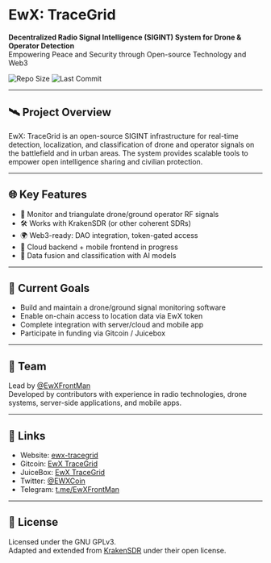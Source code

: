 # EwX: TraceGrid

**Decentralized Radio Signal Intelligence (SIGINT) System for Drone & Operator Detection**  
Empowering Peace and Security through Open-source Technology and Web3

![Repo Size](https://img.shields.io/github/repo-size/EwX-TraceGrid/ewx-tracegrid)
![Last Commit](https://img.shields.io/github/last-commit/EwX-TraceGrid/ewx-tracegrid)

---

## 🛰️ Project Overview

EwX: TraceGrid is an open-source SIGINT infrastructure for real-time detection, localization, and classification of drone and operator signals on the battlefield and in urban areas. The system provides scalable tools to empower open intelligence sharing and civilian protection.

---

## 🌐 Key Features

- 📡 Monitor and triangulate drone/ground operator RF signals
- 🛠️ Works with KrakenSDR (or other coherent SDRs)
- 🌍 Web3-ready: DAO integration, token-gated access
- 📱 Cloud backend + mobile frontend in progress
- 🧠 Data fusion and classification with AI models

---

## 📌 Current Goals

- Build and maintain a drone/ground signal monitoring software
- Enable on-chain access to location data via EwX token
- Complete integration with server/cloud and mobile app
- Participate in funding via Gitcoin / Juicebox

---

## 👥 Team

Lead by [@EwXFrontMan](https://github.com/EwXFrontMan)  
Developed by contributors with experience in radio technologies, drone systems, server-side applications, and mobile apps.

---

## 🔗 Links

- Website:   [ewx-tracegrid](https://ewx-tracegrid.super.site/)
- Gitcoin:   [EwX TraceGrid](https://explorer.gitcoin.co/#/projects/0xc90da5d7dfb960c5dcd00df9f679b4357af40469d125a8ec849b853eeaaef565)
- JuiceBox:  [EwX TraceGrid](https://juicebox.money/v2/p/858)
- Twitter:   [@EWXCoin](https://twitter.com/EWXCoin)
- Telegram:  [t.me/EwXFrontMan](https://t.me/EwXFrontMan)

---

## 🧾 License

Licensed under the GNU GPLv3.  
Adapted and extended from [KrakenSDR](https://github.com/krakenrf/gr-krakensdr) under their open license.
